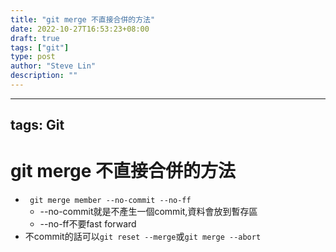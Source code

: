 ```yaml
---
title: "git merge 不直接合併的方法"
date: 2022-10-27T16:53:23+08:00
draft: true
tags: ["git"]
type: post
author: "Steve Lin"
description: ""
---
```

---
tags: Git
---
# git merge 不直接合併的方法
- ` git merge member --no-commit --no-ff`
    -  --no-commit就是不產生一個commit,資料會放到暫存區
    -  --no-ff不要fast forward
- 不commit的話可以`git reset --merge`或`git merge --abort`